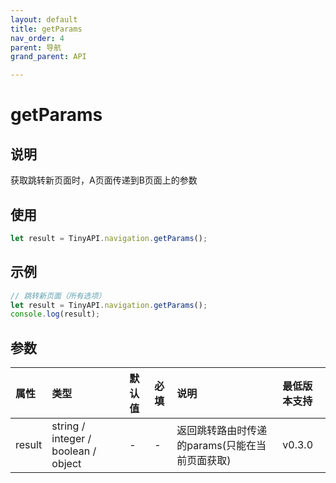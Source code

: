 ```yaml
---
layout: default
title: getParams
nav_order: 4
parent: 导航
grand_parent: API

---
```


# getParams
## 说明
获取跳转新页面时，A页面传递到B页面上的参数

## 使用
```javascript
let result = TinyAPI.navigation.getParams();
```

## 示例
```javascript
// 跳转新页面（所有选项）
let result = TinyAPI.navigation.getParams();
console.log(result);
```

## 参数

| 属性 | 类型                                  | 默认值 | 必填 | 说明                          | 最低版本支持 |
|:----|:------------------------------------|:------|:-----|:----------------------------|:-----------|
| result | string / integer / boolean / object | - | - | 返回跳转路由时传递的params(只能在当前页面获取) | v0.3.0 |
